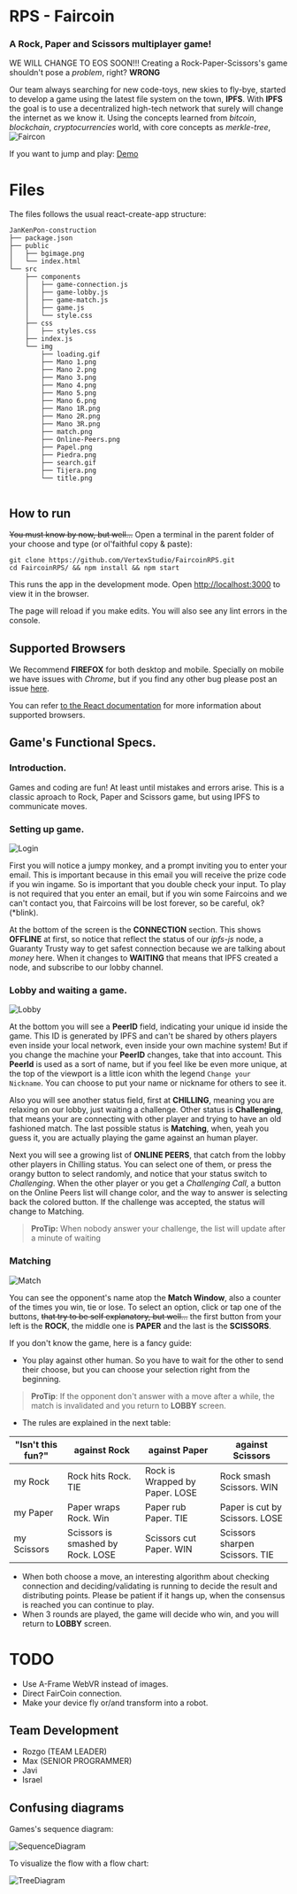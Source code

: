 
# RPS - Faircoin
### A Rock, Paper and Scissors multiplayer game!
WE WILL CHANGE TO EOS SOON!!!
Creating a Rock-Paper-Scissors's game shouldn't pose a *problem*, right? **WRONG**

Our team always searching for new code-toys, new skies to fly-bye, started to develop a game using the latest file system on the town, **IPFS**. With **IPFS** the goal is to use a decentralized high-tech network that surely will change the internet as we know it. Using the concepts learned from *bitcoin*, *blockchain*, *cryptocurrencies* world, with core concepts as *merkle-tree*, 
![Faircon](https://ucarecdn.com/ff33e551-2b88-49e3-b220-3149017cafa0/)

 If you want to jump and play:  [Demo](https://vertexstudio.github.io/FaircoinRPS/)
# Files
The files follows the usual react-create-app structure:
```
JanKenPon-construction
├── package.json
├── public
│   ├── bgimage.png
│   └── index.html
└── src
    ├── components
    │   ├── game-connection.js
    │   ├── game-lobby.js
    │   ├── game-match.js
    │   ├── game.js
    │   └── style.css
    ├── css
    │   ├── styles.css
    ├── index.js
    └── img
        ├── loading.gif
        ├── Mano 1.png
        ├── Mano 2.png
        ├── Mano 3.png
        ├── Mano 4.png
        ├── Mano 5.png
        ├── Mano 6.png
        ├── Mano 1R.png
        ├── Mano 2R.png
        ├── Mano 3R.png
        ├── match.png
        ├── Online-Peers.png
        ├── Papel.png
        ├── Piedra.png
        ├── search.gif
        ├── Tijera.png
        └── title.png
 
```
## How to run
~~You must know by now, but well...~~ Open a terminal in the parent folder of your choose and type (or ol'faithful copy & paste):
```
git clone https://github.com/VertexStudio/FaircoinRPS.git
cd FaircoinRPS/ && npm install && npm start
```
This runs the app in the development mode.
Open [http://localhost:3000](http://localhost:3000) to view it in the browser.

The page will reload if you make edits.
You will also see any lint errors in the console.
## Supported Browsers
We Recommend **FIREFOX** for both desktop and mobile. Specially on mobile we have issues with *Chrome*, but if you find any other bug please post an issue [here](https://github.com/VertexStudio/FaircoinRPS/issues).
 

You can refer [to the React documentation](https://reactjs.org/docs/react-dom.html#browser-support) for more information about supported browsers.

## Game's Functional Specs.

### Introduction.

Games and coding are fun! At least until mistakes and errors arise. This is a classic aproach to Rock, Paper and Scissors game, but using IPFS to communicate moves. 



### Setting up game.
![Login](https://ucarecdn.com/98a91ff0-a960-4022-80bf-0eda2b1a4b38/)

First you will notice a jumpy monkey, and a prompt inviting you to enter your email. This  is important because in this email you will receive the prize code if you win ingame. So is important that you double check your input. To play is not required that you enter an email, but if you win some Faircoins and we can't contact you, that Faircoins will be lost forever, so be careful, ok? (*blink).

At the bottom of the screen is the **CONNECTION** section. This shows **OFFLINE** at first, so notice that reflect the status of our *ipfs-js* node, a Guaranty Trusty way to get safest connection because we are talking about *money* here. When it changes to **WAITING** that means that IPFS created a node, and subscribe to our lobby channel. 

### Lobby and waiting a game.
![Lobby](https://ucarecdn.com/4e76ba75-56eb-497a-9efe-bb852dfd44e9/)

At the bottom you will see a **PeerID** field, indicating your unique id inside the game. This ID is generated by IPFS and can't be shared by others players even inside your local network, even inside your own machine system! But if you change the machine your **PeerID** changes, take that into account. This **PeerId** is used as a sort of name, but if you feel like be even more unique, at the top of the viewport is a little icon whith the legend `Change your Nickname`. You can choose to put your name or nickname for others to see it.

Also you will see another status field, first at **CHILLING**, meaning you are relaxing on our lobby, just waiting a challenge. Other status is **Challenging**, that means your are connecting with other player and trying to have an old fashioned match. The last possible status is **Matching**, when, yeah you guess it, you are actually playing the game against an human player.

Next you will see a growing list of **ONLINE PEERS**, that catch from the lobby other players in Chilling status. You can select one of them, or press the orangy button to select randomly, and notice that your status switch to *Challenging*. When the other player or you get a *Challenging Call*, a button on the Online Peers list will change color, and the way to answer is selecting back the colored button. If the challenge was accepted, the status will change to Matching.
> **ProTip:** When nobody answer your challenge, the list will update after a minute of waiting

### Matching
![Match](https://ucarecdn.com/e05561c9-f6cd-4919-980c-ead047a3b552/)

You can see the opponent's name atop the **Match Window**, also a counter of the times you win, tie or lose. To select an option, click or tap one of the buttons, ~~that try to be self explanatory, but well...~~ the first button from your left is the **ROCK**, the middle one is **PAPER** and the last is the **SCISSORS**.

If you don't know the game, here is a fancy guide:

- You play against other human. So you have to wait for the other to send their choose, but you can choose your selection right from the beginning. 
> **ProTip**: If the opponent don't answer with a move after a while, the match is invalidated and you return to **LOBBY** screen. 
- The rules are explained in the next table:

| "Isn't this fun?" |against Rock  |against Paper|against Scissors   |
|-------------------|-------|-----|-----------|
|my Rock | Rock hits Rock. TIE| Rock is Wrapped by Paper. LOSE | Rock smash Scissors. WIN | 
|my Paper|Paper wraps Rock. Win |Paper rub Paper. TIE | Paper is cut by Scissors. LOSE|
|my Scissors  | Scissors is smashed by Rock. LOSE |Scissors cut Paper. WIN|Scissors sharpen Scissors. TIE|

- When both choose a move, an interesting algorithm about checking connection and deciding/validating is running to decide the result and distributing points. Please be patient if it hangs up, when the consensus is reached you can continue to play.
- When 3 rounds are played, the game will decide who win, and you will return to **LOBBY** screen.


# TODO

- Use A-Frame WebVR instead of images.
- Direct FairCoin connection.
- Make your device fly or/and transform into a robot.

## Team Development

- Rozgo (TEAM LEADER)
- Max (SENIOR PROGRAMMER)
- Javi
- Israel

## Confusing diagrams

Games's sequence diagram:

![SequenceDiagram](https://ucarecdn.com/acc6889e-5951-46c8-8653-9165d4c2d0db/)

To visualize the flow with a  flow chart:

![TreeDiagram](https://ucarecdn.com/ddc9c00d-603a-4a7f-8bd6-e6346e89145b/)
